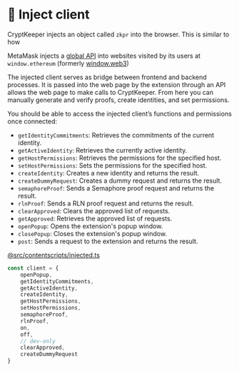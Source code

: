 # 🎯 Inject client

CryptKeeper injects an object called `zkpr` into the browser. This is similar to how

MetaMask injects a [global API](https://docs.metamask.io/guide/ethereum-provider.html#ethereum-provider-api) into websites visited by its users at `window.ethereum` (formerly [window.web3](https://docs.metamask.io/guide/provider-migration.html#replacing-window-web3))

The injected client serves as bridge between frontend and backend processes. It is passed into the web page by the extension through an API allows the web page to make calls to CryptKeeper. From here you can manually generate and verify proofs, create identities, and set permissions.

You should be able to access the injected client’s functions and permissions once connected:

* `getIdentityCommitments`: Retrieves the commitments of the current identity.
* `getActiveIdentity`: Retrieves the currently active identity.
* `getHostPermissions`: Retrieves the permissions for the specified host.
* `setHostPermissions`: Sets the permissions for the specified host.
* `createIdentity`: Creates a new identity and returns the result.
* `createDummyRequest`: Creates a dummy request and returns the result.
* `semaphoreProof`: Sends a Semaphore proof request and returns the result.
* `rlnProof`: Sends a RLN proof request and returns the result.
* `clearApproved`: Clears the approved list of requests.
* `getApproved`: Retrieves the approved list of requests.
* `openPopup`: Opens the extension's popup window.
* `closePopup`: Closes the extension's popup window.
* `post`: Sends a request to the extension and returns the result.

[@src/contentscripts/injected.ts](https://github.com/privacy-scaling-explorations/crypt-keeper-extension/blob/817ec0e1f336ab61c9c70f4918853e7c279dd21d/src/contentscripts/injected.ts)

```typescript
const client = {
    openPopup,
    getIdentityCommitments,
    getActiveIdentity,
    createIdentity,
    getHostPermissions,
    setHostPermissions,
    semaphoreProof,
    rlnProof,
    on,
    off,
    // dev-only
    clearApproved,
    createDummyRequest
}

```


